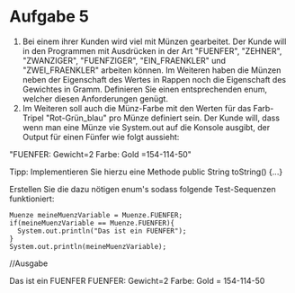 # Aufgabe 5

1. Bei einem ihrer Kunden wird viel mit Münzen gearbeitet. Der Kunde will in den Programmen 
mit Ausdrücken in der Art "FUENFER", "ZEHNER", "ZWANZIGER", "FUENFZIGER", "EIN_FRAENKLER" und "ZWEI_FRAENKLER" arbeiten können.
Im Weiteren haben die Münzen neben der Eigenschaft des Wertes in Rappen noch die Eigenschaft des Gewichtes in Gramm.
Definieren Sie einen entsprechenden enum, welcher diesen Anforderungen genügt.
2. Im Weiteren soll auch die Münz-Farbe mit den Werten für das Farb-Tripel "Rot-Grün_blau" pro Münze definiert sein.
Der Kunde will, dass wenn man eine Münze vie System.out auf die Konsole ausgibt, der Output für einen Fünfer wie folgt aussieht:

"FUENFER: Gewicht=2 Farbe: Gold =154-114-50"

Tipp: Implementieren Sie hierzu eine Methode public String toString() {...}

Erstellen Sie die dazu nötigen enum's sodass folgende Test-Sequenzen funktioniert:

```
Muenze meineMuenzVariable = Muenze.FUENFER;
if(meineMuenzVariable == Muenze.FUENFER){
  System.out.println("Das ist ein FUENFER");
}
System.out.println(meineMuenzVariable);
```
//Ausgabe

Das ist ein FUENFER
FUENFER: Gewicht=2 Farbe: Gold = 154-114-50